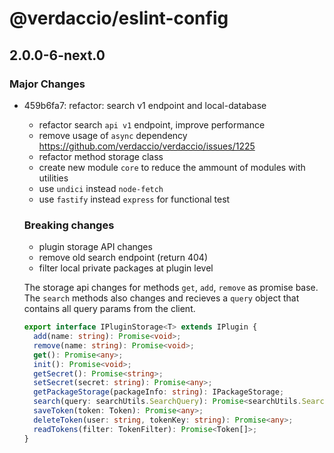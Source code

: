 # @verdaccio/eslint-config

## 2.0.0-6-next.0
### Major Changes

- 459b6fa7: refactor: search v1 endpoint and local-database
  
  - refactor search `api v1` endpoint, improve performance
  - remove usage of `async` dependency https://github.com/verdaccio/verdaccio/issues/1225
  - refactor method storage class
  - create new module `core` to reduce the ammount of modules with utilities
  - use `undici` instead `node-fetch`
  - use `fastify` instead `express` for functional test
  
  ### Breaking changes
  
  - plugin storage API changes
  - remove old search endpoint (return 404)
  - filter local private packages at plugin level
  
  The storage api changes for methods `get`, `add`, `remove` as promise base. The `search` methods also changes and recieves a `query` object that contains all query params from the client.
  
  ```ts
  export interface IPluginStorage<T> extends IPlugin {
    add(name: string): Promise<void>;
    remove(name: string): Promise<void>;
    get(): Promise<any>;
    init(): Promise<void>;
    getSecret(): Promise<string>;
    setSecret(secret: string): Promise<any>;
    getPackageStorage(packageInfo: string): IPackageStorage;
    search(query: searchUtils.SearchQuery): Promise<searchUtils.SearchItem[]>;
    saveToken(token: Token): Promise<any>;
    deleteToken(user: string, tokenKey: string): Promise<any>;
    readTokens(filter: TokenFilter): Promise<Token[]>;
  }
  ```
